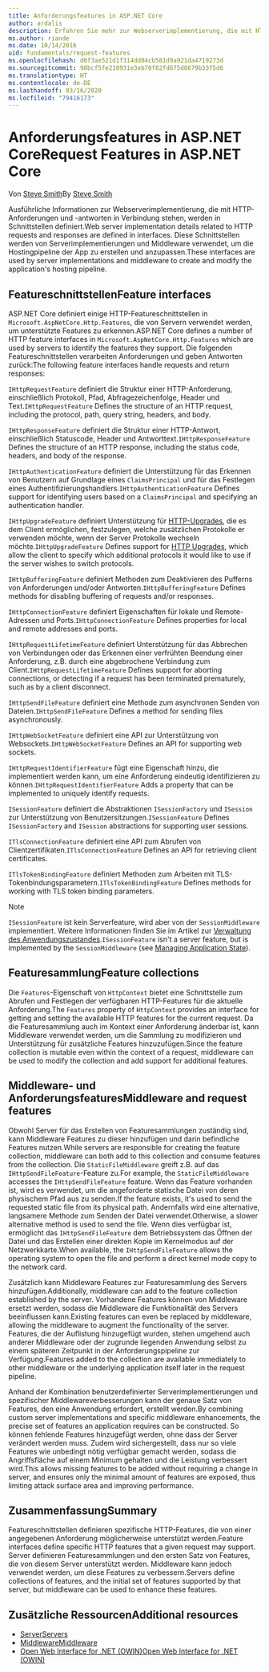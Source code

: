 ```yaml
---
title: Anforderungsfeatures in ASP.NET Core
author: ardalis
description: Erfahren Sie mehr zur Webserverimplementierung, die mit HTTP-Anforderungen und -antworten in Verbindung stehen, die in Schnittstellen definiert werden.
ms.author: riande
ms.date: 10/14/2016
uid: fundamentals/request-features
ms.openlocfilehash: d0f3ae521d1f314dd04cb581d9a921da4719273d
ms.sourcegitcommit: 98bcf5fe210931e3eb70f82fd675d8679b33f5d6
ms.translationtype: HT
ms.contentlocale: de-DE
ms.lasthandoff: 03/16/2020
ms.locfileid: "79416173"
---
```

# <a name="request-features-in-aspnet-core"></a><span data-ttu-id="6b399-103">Anforderungsfeatures in ASP.NET Core</span><span class="sxs-lookup"><span data-stu-id="6b399-103">Request Features in ASP.NET Core</span></span>

<span data-ttu-id="6b399-104">Von [Steve Smith](https://ardalis.com/)</span><span class="sxs-lookup"><span data-stu-id="6b399-104">By [Steve Smith](https://ardalis.com/)</span></span>

<span data-ttu-id="6b399-105">Ausführliche Informationen zur Webserverimplementierung, die mit HTTP-Anforderungen und -antworten in Verbindung stehen, werden in Schnittstellen definiert.</span><span class="sxs-lookup"><span data-stu-id="6b399-105">Web server implementation details related to HTTP requests and responses are defined in interfaces.</span></span> <span data-ttu-id="6b399-106">Diese Schnittstellen werden von Serverimplementierungen und Middleware verwendet, um die Hostingpipeline der App zu erstellen und anzupassen.</span><span class="sxs-lookup"><span data-stu-id="6b399-106">These interfaces are used by server implementations and middleware to create and modify the application's hosting pipeline.</span></span>

## <a name="feature-interfaces"></a><span data-ttu-id="6b399-107">Featureschnittstellen</span><span class="sxs-lookup"><span data-stu-id="6b399-107">Feature interfaces</span></span>

<span data-ttu-id="6b399-108">ASP.NET Core definiert einige HTTP-Featureschnittstellen in `Microsoft.AspNetCore.Http.Features`, die von Servern verwendet werden, um unterstützte Features zu erkennen.</span><span class="sxs-lookup"><span data-stu-id="6b399-108">ASP.NET Core defines a number of HTTP feature interfaces in `Microsoft.AspNetCore.Http.Features` which are used by servers to identify the features they support.</span></span> <span data-ttu-id="6b399-109">Die folgenden Featureschnittstellen verarbeiten Anforderungen und geben Antworten zurück:</span><span class="sxs-lookup"><span data-stu-id="6b399-109">The following feature interfaces handle requests and return responses:</span></span>

<span data-ttu-id="6b399-110">`IHttpRequestFeature` definiert die Struktur einer HTTP-Anforderung, einschließlich Protokoll, Pfad, Abfragezeichenfolge, Header und Text.</span><span class="sxs-lookup"><span data-stu-id="6b399-110">`IHttpRequestFeature` Defines the structure of an HTTP request, including the protocol, path, query string, headers, and body.</span></span>

<span data-ttu-id="6b399-111">`IHttpResponseFeature` definiert die Struktur einer HTTP-Antwort, einschließlich Statuscode, Header und Antworttext.</span><span class="sxs-lookup"><span data-stu-id="6b399-111">`IHttpResponseFeature` Defines the structure of an HTTP response, including the status code, headers, and body of the response.</span></span>

<span data-ttu-id="6b399-112">`IHttpAuthenticationFeature` definiert die Unterstützung für das Erkennen von Benutzern auf Grundlage eines `ClaimsPrincipal` und für das Festlegen eines Authentifizierungshandlers.</span><span class="sxs-lookup"><span data-stu-id="6b399-112">`IHttpAuthenticationFeature` Defines support for identifying users based on a `ClaimsPrincipal` and specifying an authentication handler.</span></span>

<span data-ttu-id="6b399-113">`IHttpUpgradeFeature` definiert Unterstützung für [HTTP-Upgrades](https://tools.ietf.org/html/rfc2616.html#section-14.42), die es dem Client ermöglichen, festzulegen, welche zusätzlichen Protokolle er verwenden möchte, wenn der Server Protokolle wechseln möchte.</span><span class="sxs-lookup"><span data-stu-id="6b399-113">`IHttpUpgradeFeature` Defines support for [HTTP Upgrades](https://tools.ietf.org/html/rfc2616.html#section-14.42), which allow the client to specify which additional protocols it would like to use if the server wishes to switch protocols.</span></span>

<span data-ttu-id="6b399-114">`IHttpBufferingFeature` definiert Methoden zum Deaktivieren des Pufferns von Anforderungen und/oder Antworten.</span><span class="sxs-lookup"><span data-stu-id="6b399-114">`IHttpBufferingFeature` Defines methods for disabling buffering of requests and/or responses.</span></span>

<span data-ttu-id="6b399-115">`IHttpConnectionFeature` definiert Eigenschaften für lokale und Remote-Adressen und Ports.</span><span class="sxs-lookup"><span data-stu-id="6b399-115">`IHttpConnectionFeature` Defines properties for local and remote addresses and ports.</span></span>

<span data-ttu-id="6b399-116">`IHttpRequestLifetimeFeature` definiert Unterstützung für das Abbrechen von Verbindungen oder das Erkennen einer verfrühten Beendung einer Anforderung, z.B. durch eine abgebrochene Verbindung zum Client.</span><span class="sxs-lookup"><span data-stu-id="6b399-116">`IHttpRequestLifetimeFeature` Defines support for aborting connections, or detecting if a request has been terminated prematurely, such as by a client disconnect.</span></span>

<span data-ttu-id="6b399-117">`IHttpSendFileFeature` definiert eine Methode zum asynchronen Senden von Dateien.</span><span class="sxs-lookup"><span data-stu-id="6b399-117">`IHttpSendFileFeature` Defines a method for sending files asynchronously.</span></span>

<span data-ttu-id="6b399-118">`IHttpWebSocketFeature` definiert eine API zur Unterstützung von Websockets.</span><span class="sxs-lookup"><span data-stu-id="6b399-118">`IHttpWebSocketFeature` Defines an API for supporting web sockets.</span></span>

<span data-ttu-id="6b399-119">`IHttpRequestIdentifierFeature` fügt eine Eigenschaft hinzu, die implementiert werden kann, um eine Anforderung eindeutig identifizieren zu können.</span><span class="sxs-lookup"><span data-stu-id="6b399-119">`IHttpRequestIdentifierFeature` Adds a property that can be implemented to uniquely identify requests.</span></span>

<span data-ttu-id="6b399-120">`ISessionFeature` definiert die Abstraktionen `ISessionFactory` und `ISession` zur Unterstützung von Benutzersitzungen.</span><span class="sxs-lookup"><span data-stu-id="6b399-120">`ISessionFeature` Defines `ISessionFactory` and `ISession` abstractions for supporting user sessions.</span></span>

<span data-ttu-id="6b399-121">`ITlsConnectionFeature` definiert eine API zum Abrufen von Clientzertifikaten.</span><span class="sxs-lookup"><span data-stu-id="6b399-121">`ITlsConnectionFeature` Defines an API for retrieving client certificates.</span></span>

<span data-ttu-id="6b399-122">`ITlsTokenBindingFeature` definiert Methoden zum Arbeiten mit TLS-Tokenbindungsparametern.</span><span class="sxs-lookup"><span data-stu-id="6b399-122">`ITlsTokenBindingFeature` Defines methods for working with TLS token binding parameters.</span></span>

> [!NOTE]
> <span data-ttu-id="6b399-123">`ISessionFeature` ist kein Serverfeature, wird aber von der `SessionMiddleware` implementiert. Weitere Informationen finden Sie im Artikel zur [Verwaltung des Anwendungszustandes](app-state.md).</span><span class="sxs-lookup"><span data-stu-id="6b399-123">`ISessionFeature` isn't a server feature, but is implemented by the `SessionMiddleware` (see [Managing Application State](app-state.md)).</span></span>

## <a name="feature-collections"></a><span data-ttu-id="6b399-124">Featuresammlung</span><span class="sxs-lookup"><span data-stu-id="6b399-124">Feature collections</span></span>

<span data-ttu-id="6b399-125">Die `Features`-Eigenschaft von `HttpContext` bietet eine Schnittstelle zum Abrufen und Festlegen der verfügbaren HTTP-Features für die aktuelle Anforderung.</span><span class="sxs-lookup"><span data-stu-id="6b399-125">The `Features` property of `HttpContext` provides an interface for getting and setting the available HTTP features for the current request.</span></span> <span data-ttu-id="6b399-126">Da die Featuresammlung auch im Kontext einer Anforderung änderbar ist, kann Middleware verwendet werden, um die Sammlung zu modifizieren und Unterstützung für zusätzliche Features hinzuzufügen.</span><span class="sxs-lookup"><span data-stu-id="6b399-126">Since the feature collection is mutable even within the context of a request, middleware can be used to modify the collection and add support for additional features.</span></span>

## <a name="middleware-and-request-features"></a><span data-ttu-id="6b399-127">Middleware- und Anforderungsfeatures</span><span class="sxs-lookup"><span data-stu-id="6b399-127">Middleware and request features</span></span>

<span data-ttu-id="6b399-128">Obwohl Server für das Erstellen von Featuresammlungen zuständig sind, kann Middleware Features zu dieser hinzufügen und darin befindliche Features nutzen.</span><span class="sxs-lookup"><span data-stu-id="6b399-128">While servers are responsible for creating the feature collection, middleware can both add to this collection and consume features from the collection.</span></span> <span data-ttu-id="6b399-129">Die `StaticFileMiddleware` greift z.B. auf das `IHttpSendFileFeature`-Feature zu.</span><span class="sxs-lookup"><span data-stu-id="6b399-129">For example, the `StaticFileMiddleware` accesses the `IHttpSendFileFeature` feature.</span></span> <span data-ttu-id="6b399-130">Wenn das Feature vorhanden ist, wird es verwendet, um die angeforderte statische Datei von deren physischem Pfad aus zu senden.</span><span class="sxs-lookup"><span data-stu-id="6b399-130">If the feature exists, it's used to send the requested static file from its physical path.</span></span> <span data-ttu-id="6b399-131">Andernfalls wird eine alternative, langsamere Methode zum Senden der Datei verwendet.</span><span class="sxs-lookup"><span data-stu-id="6b399-131">Otherwise, a slower alternative method is used to send the file.</span></span> <span data-ttu-id="6b399-132">Wenn dies verfügbar ist, ermöglicht das `IHttpSendFileFeature` dem Betriebssystem das Öffnen der Datei und das Erstellen einer direkten Kopie im Kernelmodus auf der Netzwerkkarte.</span><span class="sxs-lookup"><span data-stu-id="6b399-132">When available, the `IHttpSendFileFeature` allows the operating system to open the file and perform a direct kernel mode copy to the network card.</span></span>

<span data-ttu-id="6b399-133">Zusätzlich kann Middleware Features zur Featuresammlung des Servers hinzufügen.</span><span class="sxs-lookup"><span data-stu-id="6b399-133">Additionally, middleware can add to the feature collection established by the server.</span></span> <span data-ttu-id="6b399-134">Vorhandene Features können von Middleware ersetzt werden, sodass die Middleware die Funktionalität des Servers beeinflussen kann.</span><span class="sxs-lookup"><span data-stu-id="6b399-134">Existing features can even be replaced by middleware, allowing the middleware to augment the functionality of the server.</span></span> <span data-ttu-id="6b399-135">Features, die der Auflistung hinzugefügt wurden, stehen umgehend auch anderer Middleware oder der zugrunde liegenden Anwendung selbst zu einem späteren Zeitpunkt in der Anforderungspipeline zur Verfügung.</span><span class="sxs-lookup"><span data-stu-id="6b399-135">Features added to the collection are available immediately to other middleware or the underlying application itself later in the request pipeline.</span></span>

<span data-ttu-id="6b399-136">Anhand der Kombination benutzerdefinierter Serverimplementierungen und spezifischer Middlewareverbesserungen kann der genaue Satz von Features, den eine Anwendung erfordert, erstellt werden.</span><span class="sxs-lookup"><span data-stu-id="6b399-136">By combining custom server implementations and specific middleware enhancements, the precise set of features an application requires can be constructed.</span></span> <span data-ttu-id="6b399-137">So können fehlende Features hinzugefügt werden, ohne dass der Server verändert werden muss. Zudem wird sichergestellt, dass nur so viele Features wie unbedingt nötig verfügbar gemacht werden, sodass die Angriffsfläche auf einem Minimum gehalten und die Leistung verbessert wird.</span><span class="sxs-lookup"><span data-stu-id="6b399-137">This allows missing features to be added without requiring a change in server, and ensures only the minimal amount of features are exposed, thus limiting attack surface area and improving performance.</span></span>

## <a name="summary"></a><span data-ttu-id="6b399-138">Zusammenfassung</span><span class="sxs-lookup"><span data-stu-id="6b399-138">Summary</span></span>

<span data-ttu-id="6b399-139">Featureschnittstellen definieren spezifische HTTP-Features, die von einer angegebenen Anforderung möglicherweise unterstützt werden.</span><span class="sxs-lookup"><span data-stu-id="6b399-139">Feature interfaces define specific HTTP features that a given request may support.</span></span> <span data-ttu-id="6b399-140">Server definieren Featuresammlungen und den ersten Satz von Features, die von diesem Server unterstützt werden. Middleware kann jedoch verwendet werden, um diese Features zu verbessern.</span><span class="sxs-lookup"><span data-stu-id="6b399-140">Servers define collections of features, and the initial set of features supported by that server, but middleware can be used to enhance these features.</span></span>

## <a name="additional-resources"></a><span data-ttu-id="6b399-141">Zusätzliche Ressourcen</span><span class="sxs-lookup"><span data-stu-id="6b399-141">Additional resources</span></span>

* [<span data-ttu-id="6b399-142">Server</span><span class="sxs-lookup"><span data-stu-id="6b399-142">Servers</span></span>](xref:fundamentals/servers/index)
* [<span data-ttu-id="6b399-143">Middleware</span><span class="sxs-lookup"><span data-stu-id="6b399-143">Middleware</span></span>](xref:fundamentals/middleware/index)
* [<span data-ttu-id="6b399-144">Open Web Interface for .NET (OWIN)</span><span class="sxs-lookup"><span data-stu-id="6b399-144">Open Web Interface for .NET (OWIN)</span></span>](xref:fundamentals/owin)
